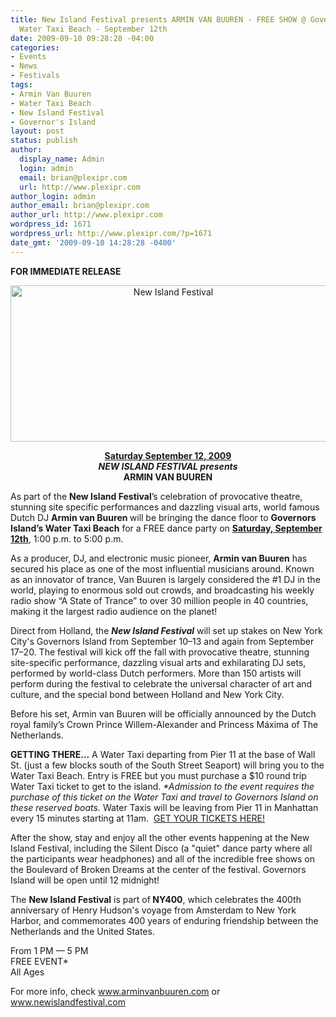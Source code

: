 ```yaml
---
title: New Island Festival presents ARMIN VAN BUUREN - FREE SHOW @ Governors Island
  Water Taxi Beach - September 12th
date: 2009-09-10 09:28:28 -04:00
categories:
- Events
- News
- Festivals
tags:
- Armin Van Buuren
- Water Taxi Beach
- New Island Festival
- Governor's Island
layout: post
status: publish
author:
  display_name: Admin
  login: admin
  email: brian@plexipr.com
  url: http://www.plexipr.com
author_login: admin
author_email: brian@plexipr.com
author_url: http://www.plexipr.com
wordpress_id: 1671
wordpress_url: http://www.plexipr.com/?p=1671
date_gmt: '2009-09-10 14:28:28 -0400'
---
```


<p><strong>FOR IMMEDIATE RELEASE</strong></p>
<p style="text-align: center;"><a href="http://www.newislandfestival.com"><img class="size-full wp-image-1672 aligncenter" title="New Island Festival" src="http://www.plexipr.com/wp-content/uploads/2009/09/newislandfest.jpg" alt="New Island Festival" width="505" height="250" /></a></p>
<p style="text-align: center;"><span style="text-decoration: underline;"><strong>Saturday September 12, 2009</strong></span><strong><em><br />
NEW ISLAND FESTIVAL presents</em><br />
ARMIN VAN BUUREN</strong></p>
<p>As part of the <strong>New Island Festival</strong>’s celebration of provocative theatre, stunning site specific performances and dazzling visual arts, world famous Dutch DJ <strong>Armin van Buuren </strong>will be bringing the dance floor to <strong>Governors Island’s Water Taxi Beach</strong> for a FREE dance party on <span style="text-decoration: underline;"><strong>Saturday, September 12th</strong></span>, 1:00 p.m. to 5:00 p.m.</p>
<p>As a producer, DJ, and electronic music pioneer, <strong>Armin van Buuren</strong> has secured his place as one of the most influential musicians around. Known as an innovator of trance, Van Buuren is largely considered the #1 DJ in the world, playing to enormous sold out crowds, and broadcasting his weekly radio show “A State of Trance” to over 30 million people in 40 countries, making it the largest radio audience on the planet!</p>
<p>Direct from Holland, the <em><strong>New Island Festival</strong></em> will set up stakes on New York City's Governors Island from September 10–13 and again from September 17–20. The festival will kick off the fall with provocative theatre, stunning site-specific performance, dazzling visual arts and exhilarating DJ sets, performed by world-class Dutch performers. More than 150 artists will perform during the festival to celebrate the universal character of art and culture, and the special bond between Holland and New York City.</p>
<p>Before his set, Armin van Buuren will be officially announced by the Dutch royal family’s Crown Prince Willem-Alexander and Princess Máxima of The Netherlands.</p>
<p><strong>GETTING THERE…</strong> A Water Taxi departing from Pier 11 at the base of Wall St. (just a few blocks south of the South Street Seaport) will bring you to the Water Taxi Beach. Entry is FREE but you must purchase a $10 round trip Water Taxi ticket to get to the island. <em>*Admission to the event requires the purchase of this ticket on the Water Taxi and travel to Governors Island on these reserved boats.</em> Water Taxis will be leaving from Pier 11 in Manhattan every 15 minutes starting at 11am.  <a href="http://www.newislandfestival.com/">GET YOUR TICKETS HERE!</a></p>
<p>After the show, stay and enjoy all the other events happening at the New Island Festival, including the Silent Disco (a "quiet" dance party where all the participants wear headphones) and all of the incredible free shows on the Boulevard of Broken Dreams at the center of the festival. Governors Island will be open until 12 midnight!</p>
<p>The <strong>New Island Festival</strong> is part of<strong> NY400</strong>, which celebrates the 400th anniversary of Henry Hudson's voyage from Amsterdam to New York Harbor, and commemorates 400 years of enduring friendship between the Netherlands and the United States.</p>
<p>From 1 PM — 5 PM<br />
FREE EVENT*<br />
All Ages</p>
<p>For more info, check <a href="http://">www.arminvanbuuren.com</a> or <a href="http://">www.newislandfestival.com</a></p>
